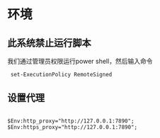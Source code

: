 # 环境
## 此系统禁止运行脚本
我们通过管理员权限运行power shell，然后输入命令
```
 set-ExecutionPolicy RemoteSigned
```

## 设置代理
```

$Env:http_proxy="http://127.0.0.1:7890";
$Env:https_proxy="http://127.0.0.1:7890";
```